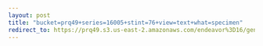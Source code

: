```yaml
---
layout: post
title: "bucket=prq49+series=16005+stint=76+view=text+what=specimen"
redirect_to: https://prq49.s3.us-east-2.amazonaws.com/endeavor%3D16/genomes/stage%3D0%2Bwhat%3Dgenerated/stint%3D76/series%3D16005/a%3Dgenome%2Bcriteria%3Dabundance%2Bmorph%3Dwildtype%2Bproc%3D0%2Bseries%3D16005%2Bstint%3D76%2Bthread%3D0%2Bvariation%3Dmaster%2Bext%3D.json.gz
---
```

